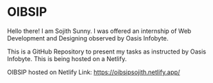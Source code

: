 # OIBSIP

Hello there! I am Sojith Sunny.
I was offered an internship of Web Development and Designing observed by Oasis Infobyte.

This is a GitHub Repository to present my tasks as instructed by Oasis Infobyte. This is being hosted on a Netlify.

OIBSIP hosted on Netlify Link: https://oibsipsojith.netlify.app/
